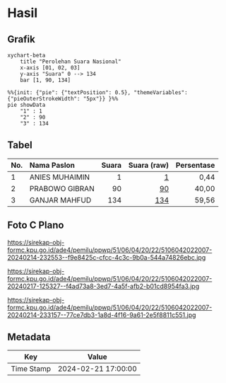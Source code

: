 # Hasil

## Grafik

```mermaid
xychart-beta
    title "Perolehan Suara Nasional"
    x-axis [01, 02, 03]
    y-axis "Suara" 0 --> 134
    bar [1, 90, 134]
```

```mermaid
%%{init: {"pie": {"textPosition": 0.5}, "themeVariables": {"pieOuterStrokeWidth": "5px"}} }%%
pie showData
    "1" : 1
    "2" : 90
    "3" : 134
```

## Tabel

| No. | Nama Paslon    | Suara | Suara (raw) | Persentase |
|:--- |:-------------- | -----:| -----------:| ----------:|
| 1   | ANIES MUHAIMIN | 1     | [1][p-1]    | 0,44       |
| 2   | PRABOWO GIBRAN | 90    | [90][p-2]   | 40,00      |
| 3   | GANJAR MAHFUD  | 134   | [134][p-3]  | 59,56      |


[p-1]: https://github.com/gigit-pemilu/pemilu-2024/blob/main/pilpres/hitung-suara/sub/51-bali/sub/06-bangli/sub/04-kintamani/sub/2022-abang-batudinding/sub/007-tps/sub/paslon-1.txt
[p-2]: https://github.com/gigit-pemilu/pemilu-2024/blob/main/pilpres/hitung-suara/sub/51-bali/sub/06-bangli/sub/04-kintamani/sub/2022-abang-batudinding/sub/007-tps/sub/paslon-2.txt
[p-3]: https://github.com/gigit-pemilu/pemilu-2024/blob/main/pilpres/hitung-suara/sub/51-bali/sub/06-bangli/sub/04-kintamani/sub/2022-abang-batudinding/sub/007-tps/sub/paslon-3.txt

## Foto C Plano

https://sirekap-obj-formc.kpu.go.id/ade4/pemilu/ppwp/51/06/04/20/22/5106042022007-20240214-232553--f9e8425c-cfcc-4c3c-9b0a-544a74826ebc.jpg

https://sirekap-obj-formc.kpu.go.id/ade4/pemilu/ppwp/51/06/04/20/22/5106042022007-20240217-125327--f4ad73a8-3ed7-4a5f-afb2-b01cd8954fa3.jpg

https://sirekap-obj-formc.kpu.go.id/ade4/pemilu/ppwp/51/06/04/20/22/5106042022007-20240214-233157--77ce7db3-1a8d-4f16-9a61-2e5f8811c551.jpg


## Metadata

| Key        | Value               |
| ---------- | ------------------- |
| Time Stamp | 2024-02-21 17:00:00 |



